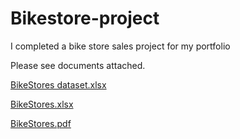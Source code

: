 # Bikestore-project

I completed a bike store sales project for my portfolio

Please see documents attached.

[BikeStores dataset.xlsx](https://github.com/BlancheLo/Bikestore-project/files/11614075/BikeStores.dataset.xlsx)

[BikeStores.xlsx](https://github.com/BlancheLo/Bikestore-project/files/11614082/BikeStores.xlsx)

[BikeStores.pdf](https://github.com/BlancheLo/Bikestore-project/files/11614084/BikeStores.pdf)

